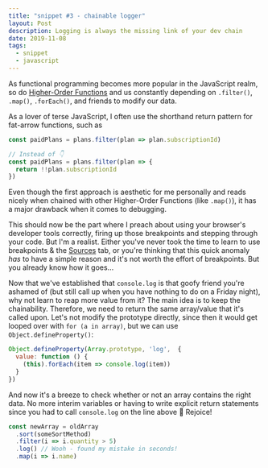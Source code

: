 ```yaml
---
title: "snippet #3 - chainable logger"
layout: Post
description: Logging is always the missing link of your dev chain
date: 2019-11-08
tags:
  - snippet
  - javascript
---
```


As functional programming becomes more popular in the JavaScript realm, so do
[Higher-Order Functions](https://www.freecodecamp.org/news/a-quick-intro-to-higher-order-functions-in-javascript-1a014f89c6b/) and us
constantly depending on `.filter()`, `.map()`, `.forEach()`, and friends
to modify our data.

As a lover of terse JavaScript, I often use the shorthand return pattern
for fat-arrow functions, such as

```js
const paidPlans = plans.filter(plan => plan.subscriptionId)

// Instead of 👇
const paidPlans = plans.filter(plan => {
  return !!plan.subscriptionId
})
```

Even though the first approach is aesthetic for me personally and reads nicely
when chained with other Higher-Order Functions (like `.map()`), it has a major
drawback when it comes to debugging.

This should now be the part where I preach about using your browser's developer
tools correctly, firing up those breakpoints and stepping through your code.
But I'm a realist. Either you've never took the time to learn to use breakpoints & the
[Sources](https://developers.google.com/web/tools/chrome-devtools/javascript/breakpoints)
tab, or you're thinking that this quick anomaly _has_ to have a simple reason and
it's not worth the effort of breakpoints. But you already know how it goes...

Now that we've established that `console.log` is that goofy friend you're ashamed
of (but still call up when you have nothing to do on a Friday night), why not
learn to reap more value from it? The main idea is to keep the chainability. Therefore,
we need to return the same array/value that it's called upon. Let's not modify the prototype
directly, since then it would get looped over with `for (a in array)`, but we can use
`Object.defineProperty()`:

```js
Object.defineProperty(Array.prototype, 'log',  {
  value: function () {
    (this).forEach(item => console.log(item))
  }
})
```

And now it's a breeze to check whether or not an array contains
the right data. No more interim variables or having to write
explicit return statements since you had to call `console.log`
on the line above 😬 Rejoice!
```js
const newArray = oldArray
  .sort(someSortMethod)
  .filter(i => i.quantity > 5)
  .log() // Wooh - found my mistake in seconds!
  .map(i => i.name)
```
